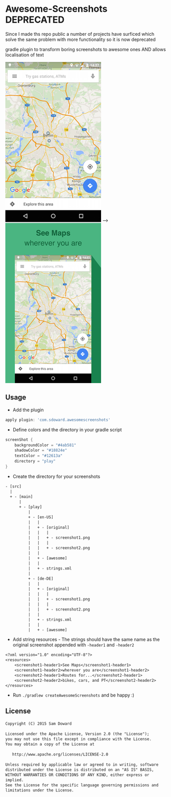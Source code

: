 # Awesome-Screenshots DEPRECATED

Since I made ths repo public a number of projects have surficed which solve the same problem with more functionality so it is now deprecated

gradle plugin to transform boring screenshots to awesome ones AND allows localisation of text

![alt text](https://github.com/sdoward/Awesome-Screenshots/blob/master/art/before.png "before")  -->       ![alt text](https://github.com/sdoward/Awesome-Screenshots/blob/master/art/after.png "after")


## Usage

- Add the plugin
```groovy
apply plugin: 'com.sdoward.awesomescreenshots'
```

- Define colors and the directory in your gradle script

```groovy
screenShot {
    backgroundColor = "#4ab581"
    shadowColor = "#18824e"
    textColor = "#12613a"
    directory = "play"
}

```

- Create the directory for your screenshots

```
- [src]
  |
  + - [main]
      |
      + - [play]
          |
          + - [en-US]
          |   |
          |   + - [original]
          |   |   |
          |   |   + - screenshot1.png
          |   |   |
          |   |   + - screenshot2.png
          |   |
          |   + - [awesome]
          |   |
          |   + - strings.xml
          |
          + - [de-DE]
          |   |
          |   + - [original]
          |   |   |
          |   |   + - screenshot1.png
          |   |   |
          |   |   + - screenshot2.png
          |   |
          |   + - strings.xml
          |   |
          |   + - [awesome]
```
- Add string resources - The strings should have the same name as the original screenshot appended with `-header1` and `-header2` 

 
```
<?xml version="1.0" encoding="UTF-8"?>
<resources>
    <screenshot1-header1>See Maps</screenshot1-header1>
    <screenshot1-header2>wherever you are</screenshot1-header2>
    <screenshot2-header1>Routes for...</screenshot2-header1>
    <screenshot2-header2>bikes, cars, and PT</screenshot2-header2>
</resources>
```

- Run `./gradlew createAwesomeScreenshots` and be happy :)

License
-------

    Copyright (C) 2015 Sam Doward

    Licensed under the Apache License, Version 2.0 (the "License");
    you may not use this file except in compliance with the License.
    You may obtain a copy of the License at

       http://www.apache.org/licenses/LICENSE-2.0

    Unless required by applicable law or agreed to in writing, software
    distributed under the License is distributed on an "AS IS" BASIS,
    WITHOUT WARRANTIES OR CONDITIONS OF ANY KIND, either express or implied.
    See the License for the specific language governing permissions and
    limitations under the License.
